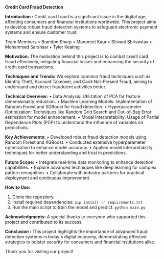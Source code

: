 **Credit Card Fraud Detection**

**Introduction :** Credit card fraud is a significant issue in the digital age, affecting consumers and financial institutions worldwide. This project aims to develop robust fraud detection systems to safeguard electronic payment systems and ensure customer trust.

Team Members 
•	Brandon Sharp
•	Manpreet Kaur
•	Shivani Shrivastav
•	Mohammed Sarshaar
•	Tyler Keating

**Motivation:** The motivation behind this project is to combat credit card fraud effectively, mitigating financial losses and enhancing the security of credit card transactions.

**Techniques and Trends:**
We explore common fraud techniques such as Identity Theft, Account Takeover, and Card-Not-Present Fraud, aiming to understand and detect fraudulent activities better.

**Technical Overview:**
•	Data Analysis: Utilization of PCA for feature dimensionality reduction.
•	Machine Learning Models: Implementation of Random Forest and XGBoost for fraud detection.
•	Hyperparameter Optimization: Techniques like Random Grid Search and Out-of-Bag Error estimation for model enhancement.
•	Model Interpretability: Usage of Partial Dependence Plots (PDP) to understand the influence of variables on predictions.

**Key Achievements:**
•	Developed robust fraud detection models using Random Forest and XGBoost.
•	Conducted extensive hyperparameter optimization to enhance model accuracy.
•	Applied model interpretability techniques for better understanding and trust in predictions.

**Future Scope:**
•	Integrate real-time data monitoring to enhance detection capabilities.
•	Explore advanced techniques like deep learning for complex pattern recognition.
•	Collaborate with industry partners for practical deployment and continuous improvement.

**How to Use:**
1. Clone the repository.
2. Install required dependencies: `pip install -r requirements.txt`
3. Run the main script to train the model and predict: `python main.py`

**Acknowledgments:**
A special thanks to everyone who supported this project and contributed to its success.

**Conclusion :**
This project highlights the importance of advanced fraud detection systems in today's digital economy, demonstrating effective strategies to bolster security for consumers and financial institutions alike.

Thank you for visiting our project!
